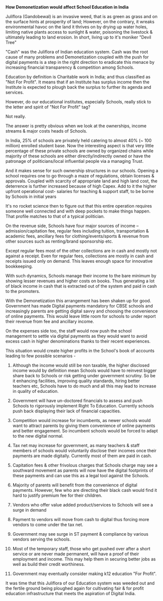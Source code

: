 **How Demonetization would affect School Education in India**

Juliflora (Gandobewal) is an invasive weed, that is as green as grass and on the surface hints at prosperity of land; However, on the contrary, it wreaks environmental havoc on the land it thrives on by drying up water holes, limiting native plants access to sunlight &amp; water, poisoning the livestock &amp; ultimately leading to land erosion. In short, living up to it&#39;s moniker &quot;Devil Tree&quot;

&quot;Cash&quot; was the Juliflora of Indian education system. Cash was the root cause of many problems and Demonetization coupled with the push for digital payments is a step in the right direction to eradicate this menace by increasing financial transparency &amp; competition among Schools.

Education by definition is Charitable work in India; and thus classified as &quot;Not For Profit&quot;. It means that if an Institute has surplus income then the Institute is expected to plough back the surplus to further its agenda and services.

However, do our educational institutes, especially Schools, really stick to the letter and spirit of &quot;Not For Profit&quot; tag?

Not really.

The answer is pretty obvious when we look at the ownerships, income streams &amp; major costs heads of Schools.

In India, 25% of schools are privately held catering to almost 40% (~ 100 million) enrolled student base.  Now the interesting aspect is that very little percentage of these private schools are owned by organized chains while majority of these schools are either directly/indirectly owned or have the patronage of politicians/local influential people via a managing Trust.

And it makes sense for such ownership structures in our schools. Opening a school requires one to go through a maze of regulations, obtain licenses  &amp; approvals. Coupled with scarcity of appropriate land and high land cost, the deterrence is further increased because of high Capex.  Add to it the higher upfront operational cost- salaries for teaching &amp; support staff, to be borne by Schools in initial years

It&#39;s no rocket science then to figure out that this entire operation requires someone well connected and with deep pockets to make things happen. That profile matches to that of a typical politician.

On the revenue side, Schools have four major sources of income – admission/capitation fee, regular fees including tuition, transportation &amp; academic fees, ancillary fees for clothing/events/sports &amp; revenue from other sources such as renting/brand sponsorship etc.

Except regular fees most of the other collections are in cash and mostly not against a receipt. Even for regular fees, collections are mostly in cash and receipts issued only on demand. This leaves enough space for innovative bookkeeping.

With such dynamics, Schools manage their income to the bare minimum by showing lesser revenues and higher costs on books. Thus generating a lot of black income in cash that is extracted out of the system and paid in cash to the promoters.

With the Demonetization this arrangement has been shaken up for good. Government has made Digital payments mandatory for CBSE schools and increasingly parents are getting digital savvy and choosing the convenience of online payments. This would leave little room for schools to under report their revenue from fee and ancillary income.

On the expenses side too, the staff would now push the school management to settle via digital payments as they would want to avoid excess cash in higher denominations thanks to their recent experiences.

This situation would create higher profits in the School&#39;s book of accounts leading to few possible scenarios -

1. Although the income would still be non taxable, the higher disclosed income would by definition mean Schools would have to reinvest bigger share back to Schools or risk getting under government scrutiny. So be it enhancing facilities, improving quality standards, hiring better teachers etc, Schools have to do much and all this may lead to increase in quality of education.

1. Government will have un-doctored financials to assess and push Schools to rigorously implement Right To Education. Currently schools push back displaying their lack of financial capacities.



1. Competition would increase for incumbents, as newer schools would want to attract parents by giving them convenience of online payments and better engagement. So incumbent schools would be forced to adapt to the new digital normal.

1. Tax net may increase for government, as many teachers &amp; staff members of schools would voluntarily disclose their incomes once their payments are made digitally. Currently most of them are paid in cash.



1. Capitation fees &amp; other frivolous charges that Schools charge may see a southward movement as parents will now have the digital footprints of these payments and can use this as a legal tool against the Schools.

1. Majority of parents will benefit from the convenience of digital payments. However, few who are directing their black cash would find it hard to justify premium fee for their children.



1. Vendors who offer value added product/services to Schools will see a surge in demand
2. Payment to vendors will move from cash to digital thus forcing more vendors to come under the tax net.
3. Government may see surge in ST payment &amp; compliance by various vendors serving the schools.
4. Most of the temporary staff, those who get pushed over after a short service or are never made permanent, will have a proof of their employment and income. This may help them in securing better jobs as well as build their credit worthiness.
5. Government may eventually consider making k12 education &quot;For Profit&quot;.

It was time that this Juliflora of our Education system was weeded out and the fertile ground being ploughed again for cultivating fair &amp; for profit education infrastructure that meets the aspiration of Digital India.